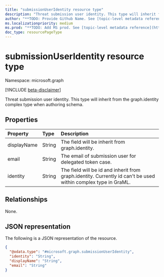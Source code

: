 ```yaml
---
title: "submissionUserIdentity resource type"
description: "Threat submission user identity. This type will inherit from the graph.identity complex type when authoring schema."
author: "**TODO: Provide Github Name. See [topic-level metadata reference](https://msgo.azurewebsites.net/add/document/guidelines/metadata.html#topic-level-metadata)**"
ms.localizationpriority: medium
ms.prod: "**TODO: Add MS prod. See [topic-level metadata reference](https://msgo.azurewebsites.net/add/document/guidelines/metadata.html#topic-level-metadata)**"
doc_type: resourcePageType
---
```


# submissionUserIdentity resource type

Namespace: microsoft.graph

[!INCLUDE [beta-disclaimer](../../includes/beta-disclaimer.md)]

Threat submission user identity. This type will inherit from the graph.identity complex type when authoring schema.

## Properties
|Property|Type|Description|
|:---|:---|:---|
|displayName|String|The field will be inherit from graph.identity.|
|email|String|The email of submission user for delegated token case.|
|identity|String|The field will be id and inherit from graph.identity. Currently id can't be used within complex type in GraML.|

## Relationships
None.

## JSON representation
The following is a JSON representation of the resource.
<!-- {
  "blockType": "resource",
  "@odata.type": "microsoft.graph.submissionUserIdentity"
}
-->
``` json
{
  "@odata.type": "#microsoft.graph.submissionUserIdentity",
  "identity": "String",
  "displayName": "String",
  "email": "String"
}
```

